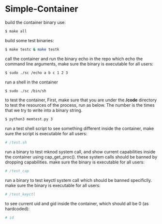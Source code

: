 # Simple-Container
build the container binary use:
```sh
$ make all
```
build some test binaries:
```sh
$ make testc & make testk
```
call the container and run the binary echo in the repo which echo the command line arguments, make sure the binary is executable for all users:
```sh
$ sudo ./sc /echo a b c 1 2 3
```
run a shell in the container
```sh
$ sudo ./sc /bin/sh
```
to test the container, First, make sure that you are under the **/code** directory
to test the resources of the process, run as below. The number is the times that we try to write into a binary string.
```sh
$ python3 memtest.py 3
```
run a test shell script to see something different inside the container, make sure the script is executable for all users:
```sh
# /test.sh
```
run a binary to test mknod system call, and show current capabilities inside the container using cap_get_proc(). these system calls should be banned by dropping capabilities. make sure the binary is executable for all users:
```sh
# /test_cap
```
run a binary to test keyctl system call which should be banned specificlly. make sure the binary is executable for all users:
```sh
# /test_keyctl
```
to see current uid and gid inside the container, which should all be 0 (as hardcoded):
```sh
# id
```
